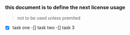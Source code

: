 ### this document is to define the next license usage

> not to be used unless premited
 
-[x] task one
-[] task two
-[] task 3
 
